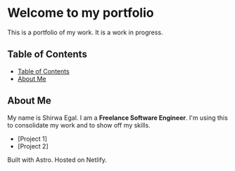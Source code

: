 # Welcome to my portfolio

This is a portfolio of my work. It is a work in progress.

## Table of Contents

- [Table of Contents](#table-of-contents)
- [About Me](#about-me)

## About Me

My name is Shirwa Egal. I am a **Freelance Software Engineer**. I'm using this to consolidate my work and to show off my skills.

- [Project 1]
- [Project 2]

Built with Astro. Hosted on Netlify.
